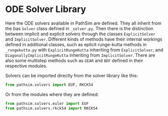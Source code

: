 # ODE Solver Library

Here the ODE solvers available in PathSim are defined. They all inherit from the bas `Solver` class defined in `_solver.py`. Then there is the distinction between implicit and explicit solvers through the classes `ExplicitSolver` and `ImplicitSolver`. Different kinds of methods have their internal workings defined in additional classes, such as eplicit runge-kutta methods in `_rungekutta.py` with `ExplicitRungeKutta` inheriting from `ExplicitSolver`, and `DiagonallyImplicitRungeKutta` inheriting from `ImplicitSolver`. There are also some multistep methods such as `GEAR` and `BDF` defined in their respective modules.

Solvers can be imported directly from the solver library like this:

```python
from pathsim.solvers import EUF, RKCK54
```

Or from the modules where they are defined:

```python
from pathsim.solvers.euler import EUF
from pathsim.solvers.rkck54 import RKCK54
```